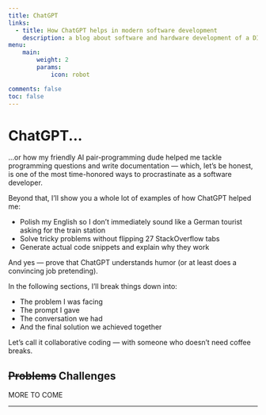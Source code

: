 ```yaml
---
title: ChatGPT
links:
  - title: How ChatGPT helps in modern software development
    description: a blog about software and hardware development of a DIY pedal board
menu:
    main: 
        weight: 2
        params:
            icon: robot

comments: false
toc: false
---
```


# ChatGPT...

...or how my friendly AI pair-programming dude helped me tackle programming questions and write documentation —
which, let’s be honest, is one of the most time-honored ways to procrastinate as a software developer.

Beyond that, I’ll show you a whole lot of examples of how ChatGPT helped me:
- Polish my English so I don’t immediately sound like a German tourist asking for the train station
- Solve tricky problems without flipping 27 StackOverflow tabs
- Generate actual code snippets and explain why they work

And yes — prove that ChatGPT understands humor (or at least does a convincing job pretending).

In the following sections, I’ll break things down into:
- The problem I was facing
- The prompt I gave
- The conversation we had
- And the final solution we achieved together

Let’s call it collaborative coding — with someone who doesn’t need coffee breaks.

## ~~Problems~~ Challenges

MORE TO COME

---
